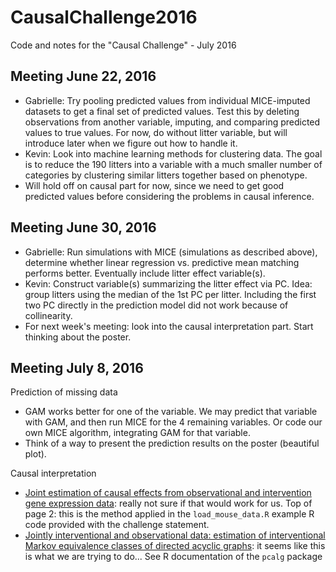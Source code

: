 # CausalChallenge2016
Code and notes for the "Causal Challenge" - July 2016

## Meeting June 22, 2016
- Gabrielle: Try pooling predicted values from individual MICE-imputed datasets to get a final set of predicted values.  Test this by deleting observations from another variable, imputing, and comparing predicted values to true values.  For now, do without litter variable, but will introduce later when we figure out how to handle it.
- Kevin:  Look into machine learning methods for clustering data.  The goal is to reduce the 190 litters into a variable with a much smaller number of categories by clustering similar litters together based on phenotype.
- Will hold off on causal part for now, since we need to get good predicted values before considering the problems in causal inference.

## Meeting June 30, 2016
- Gabrielle: Run simulations with MICE (simulations as described above), determine whether linear regression vs. predictive mean matching performs better. Eventually include litter effect variable(s).
- Kevin: Construct variable(s) summarizing the litter effect via PC. Idea: group litters using the median of the 1st PC per litter. Including the first two PC directly in the prediction model did not work because of collinearity. 
- For next week's meeting: look into the causal interpretation part. Start thinking about the poster.

## Meeting July 8, 2016
Prediction of missing data 
* GAM works better for one of the variable. We may predict that variable with GAM, and then run MICE for the 4 remaining variables. Or code our own MICE algorithm, integrating GAM for that variable.
* Think of a way to present the prediction results on the poster (beautiful plot).

Causal interpretation 
- [Joint estimation of causal effects from observational and intervention gene expression data](http://bmcsystbiol.biomedcentral.com/articles/10.1186/1752-0509-7-111): really not sure if that would work for us. Top of page 2: this is the method applied in the `load_mouse_data.R` example R code provided with the challenge statement.
- [Jointly interventional and observational data: estimation of interventional Markov equivalence classes of directed acyclic graphs](http://onlinelibrary.wiley.com/doi/10.1111/rssb.12071/abstract?userIsAuthenticated=false&deniedAccessCustomisedMessage=): it seems like this is what we are trying to do... See R documentation of the `pcalg` package









